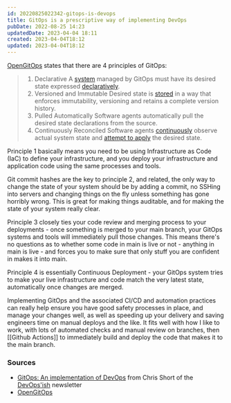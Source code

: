 ```yaml
---
id: 20220825022342-gitops-is-devops
title: GitOps is a prescriptive way of implementing DevOps
pubDate: 2022-08-25 14:23
updatedDate: 2023-04-04 18:11
created: 2023-04-04T18:12
updated: 2023-04-04T18:12
---
```


[OpenGitOps](https://opengitops.dev/#principles) states that there are 4 principles of GitOps:

> 1. Declarative
>    A [system](https://github.com/open-gitops/documents/blob/v1.0.0/GLOSSARY.md#software-system) managed by GitOps must have its desired state expressed [declaratively](https://github.com/open-gitops/documents/blob/v1.0.0/GLOSSARY.md#declarative-description).
> 2. Versioned and Immutable
>    Desired state is [stored](https://github.com/open-gitops/documents/blob/v1.0.0/GLOSSARY.md#state-store) in a way that enforces immutability, versioning and retains a complete version history.
> 3. Pulled Automatically
>    Software agents automatically pull the desired state declarations from the source.
> 4. Continuously Reconciled
>    Software agents [continuously](https://github.com/open-gitops/documents/blob/v1.0.0/GLOSSARY.md#continuous) observe actual system state and [attempt to apply](https://github.com/open-gitops/documents/blob/v1.0.0/GLOSSARY.md#reconciliation) the desired state.

Principle 1 basically means you need to be using Infrastructure as Code (IaC) to define your infrastructure, and you deploy your infrastructure and application code using the same processes and tools.

Git commit hashes are the key to principle 2, and related, the only way to change the state of your system should be by adding a commit, no SSHing into servers and changing things on the fly unless something has gone horribly wrong. This is great for making things auditable, and for making the state of your system really clear.

Principle 3 closely ties your code review and merging process to your deployments - once something is merged to your main branch, your GitOps systems and tools will immediately pull those changes. This means there's no questions as to whether some code in main is live or not - anything in main is live - and forces you to make sure that only stuff you are confident in makes it into main.

Principle 4 is essentially Continuous Deployment - your GitOps system tries to make your live infrastructure and code match the very latest state, automatically once changes are merged.

Implementing GitOps and the associated CI/CD and automation practices can really help ensure you have good safety processes in place, and manage your changes well, as well as speeding up your delivery and saving engineers time on manual deploys and the like. It fits well with how I like to work, with lots of automated checks and manual review on branches, then [[Github Actions]] to immediately build and deploy the code that makes it to the main branch.

### Sources

- [GitOps: An implementation of DevOps](https://chrisshort.net/gitops-an-implementation-of-devops/) from Chris Short of the [DevOps'ish](https://devopsish.com/) newsletter
- [OpenGitOps](https://opengitops.dev/#principles)
